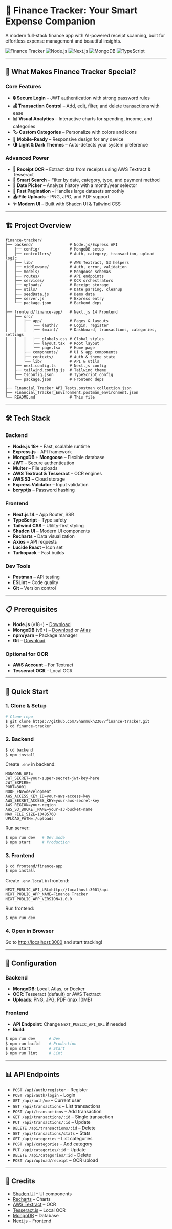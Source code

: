 # 💸 Finance Tracker: Your Smart Expense Companion

A modern full-stack finance app with AI-powered receipt scanning, built for effortless expense management and beautiful insights.

![Finance Tracker](https://img.shields.io/badge/Version-1.0.0-blue)
![Node.js](https://img.shields.io/badge/Node.js-18+-green)
![Next.js](https://img.shields.io/badge/Next.js-14-black)
![MongoDB](https://img.shields.io/badge/MongoDB-Latest-green)
![TypeScript](https://img.shields.io/badge/TypeScript-5+-blue)

---

## 🚀 What Makes Finance Tracker Special?

### Core Features
- **🔒 Secure Login** – JWT authentication with strong password rules
- **💰 Transaction Control** – Add, edit, filter, and delete transactions with ease
- **📊 Visual Analytics** – Interactive charts for spending, income, and categories
- **🏷️ Custom Categories** – Personalize with colors and icons
- **📱 Mobile-Ready** – Responsive design for any device
- **🌗 Light & Dark Themes** – Auto-detects your system preference

### Advanced Power
- **🧾 Receipt OCR** – Extract data from receipts using AWS Textract & Tesseract
- **🔎 Smart Search** – Filter by date, category, type, and payment method
- **📅 Date Picker** – Analyze history with a month/year selector
- **📄 Fast Pagination** – Handles large datasets smoothly
- **📤 File Uploads** – PNG, JPG, and PDF support
- **✨ Modern UI** – Built with Shadcn UI & Tailwind CSS

---

## 🏗️ Project Overview

```
finance-tracker/
├── backend/                # Node.js/Express API
│   ├── config/             # MongoDB setup
│   ├── controllers/        # Auth, category, transaction, upload logic
│   ├── lib/                # AWS Textract, S3 helpers
│   ├── middleware/         # Auth, error, validation
│   ├── models/             # Mongoose schemas
│   ├── routes/             # API endpoints
│   ├── services/           # OCR orchestrators
│   ├── uploads/            # Receipt storage
│   ├── utils/              # Date parsing, cleanup
│   ├── seedData.js         # Demo data
│   ├── server.js           # Express entry
│   └── package.json        # Backend deps
│
├── frontend/finance-app/   # Next.js 14 Frontend
│   ├── src/
│   │   ├── app/            # Pages & layouts
│   │   │   ├── (auth)/     # Login, register
│   │   │   ├── (main)/     # Dashboard, transactions, categories, settings
│   │   │   ├── globals.css # Global styles
│   │   │   ├── layout.tsx  # Root layout
│   │   │   └── page.tsx    # Home page
│   │   ├── components/     # UI & app components
│   │   ├── contexts/       # Auth & theme state
│   │   └── lib/            # API & utils
│   ├── next.config.ts      # Next.js config
│   ├── tailwind.config.js  # Tailwind theme
│   ├── tsconfig.json       # TypeScript config
│   └── package.json        # Frontend deps
│
├── Financial_Tracker_API_Tests.postman_collection.json
├── Financial_Tracker_Environment.postman_environment.json
└── README.md               # This file
```

---

## 🛠️ Tech Stack

### Backend
- **Node.js 18+** – Fast, scalable runtime
- **Express.js** – API framework
- **MongoDB + Mongoose** – Flexible database
- **JWT** – Secure authentication
- **Multer** – File uploads
- **AWS Textract & Tesseract** – OCR engines
- **AWS S3** – Cloud storage
- **Express Validator** – Input validation
- **bcryptjs** – Password hashing

### Frontend
- **Next.js 14** – App Router, SSR
- **TypeScript** – Type safety
- **Tailwind CSS** – Utility-first styling
- **Shadcn UI** – Modern UI components
- **Recharts** – Data visualization
- **Axios** – API requests
- **Lucide React** – Icon set
- **Turbopack** – Fast builds

### Dev Tools
- **Postman** – API testing
- **ESLint** – Code quality
- **Git** – Version control

---

## 📋 Prerequisites

- **Node.js** (v18+) – [Download](https://nodejs.org/)
- **MongoDB** (v6+) – [Download](https://www.mongodb.com/try/download/community) or [Atlas](https://www.mongodb.com/atlas)
- **npm/yarn** – Package manager
- **Git** – [Download](https://git-scm.com/)

### Optional for OCR
- **AWS Account** – For Textract
- **Tesseract OCR** – Local OCR

---

## 🚦 Quick Start

### 1. Clone & Setup
```bash
# Clone repo
$ git clone https://github.com/Shanmukh2307/finance-tracker.git
$ cd finance-tracker
```

### 2. Backend
```bash
$ cd backend
$ npm install
```
Create `.env` in backend:
```env
MONGODB_URI=
JWT_SECRET=your-super-secret-jwt-key-here
JWT_EXPIRE=
PORT=3001
NODE_ENV=development
AWS_ACCESS_KEY_ID=your-aws-access-key
AWS_SECRET_ACCESS_KEY=your-aws-secret-key
AWS_REGION=your-region
AWS_S3_BUCKET_NAME=your-s3-bucket-name
MAX_FILE_SIZE=10485760
UPLOAD_PATH=./uploads
```
Run server:
```bash
$ npm run dev   # Dev mode
$ npm start     # Production
```

### 3. Frontend
```bash
$ cd frontend/finance-app
$ npm install
```
Create `.env.local` in frontend:
```env
NEXT_PUBLIC_API_URL=http://localhost:3001/api
NEXT_PUBLIC_APP_NAME=Finance Tracker
NEXT_PUBLIC_APP_VERSION=1.0.0
```
Run frontend:
```bash
$ npm run dev
```

### 4. Open in Browser
Go to [http://localhost:3000](http://localhost:3000) and start tracking!

---

## 🔧 Configuration

### Backend
- **MongoDB**: Local, Atlas, or Docker
- **OCR**: Tesseract (default) or AWS Textract
- **Uploads**: PNG, JPG, PDF (max 10MB)

### Frontend
- **API Endpoint**: Change `NEXT_PUBLIC_API_URL` if needed
- **Build**:
```bash
$ npm run dev      # Dev
$ npm run build    # Production
$ npm start        # Start
$ npm run lint     # Lint
```

---

## 📊 API Endpoints

- `POST /api/auth/register` – Register
- `POST /api/auth/login` – Login
- `GET /api/auth/me` – Current user
- `GET /api/transactions` – List transactions
- `POST /api/transactions` – Add transaction
- `GET /api/transactions/:id` – Single transaction
- `PUT /api/transactions/:id` – Update
- `DELETE /api/transactions/:id` – Delete
- `GET /api/transactions/stats` – Stats
- `GET /api/categories` – List categories
- `POST /api/categories` – Add category
- `PUT /api/categories/:id` – Update
- `DELETE /api/categories/:id` – Delete
- `POST /api/upload/receipt` – OCR upload

---

## 🙏 Credits

- [Shadcn UI](https://ui.shadcn.com/) – UI components
- [Recharts](https://recharts.org/) – Charts
- [AWS Textract](https://aws.amazon.com/textract/) – OCR
- [Tesseract.js](https://tesseract.projectnaptha.com/) – Local OCR
- [MongoDB](https://www.mongodb.com/) – Database
- [Next.js](https://nextjs.org/) – Frontend



